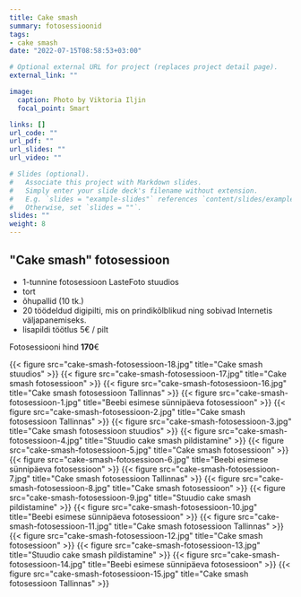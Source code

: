 ```yaml
---
title: Cake smash
summary: fotosessioonid
tags:
- cake smash
date: "2022-07-15T08:58:53+03:00"

# Optional external URL for project (replaces project detail page).
external_link: ""

image:
  caption: Photo by Viktoria Iljin
  focal_point: Smart

links: []
url_code: ""
url_pdf: ""
url_slides: ""
url_video: ""

# Slides (optional).
#   Associate this project with Markdown slides.
#   Simply enter your slide deck's filename without extension.
#   E.g. `slides = "example-slides"` references `content/slides/example-slides.md`.
#   Otherwise, set `slides = ""`.
slides: ""
weight: 8
---
```


## "Cake smash" fotosessioon 

* 1-tunnine fotosessioon LasteFoto stuudios 
* tort 
* õhupallid (10 tk.) 
* 20 töödeldud digipilti, mis on prindikõlblikud ning sobivad Internetis väljapanemiseks. 
* lisapildi töötlus 5€ / pilt

Fotosessiooni hind **170**€ 

{{< figure src="cake-smash-fotosessioon-18.jpg" title="Cake smash stuudios" >}}
{{< figure src="cake-smash-fotosessioon-17.jpg" title="Cake smash fotosessioon" >}}
{{< figure src="cake-smash-fotosessioon-16.jpg" title="Cake smash fotosessioon Tallinnas" >}}
{{< figure src="cake-smash-fotosessioon-1.jpg" title="Beebi esimese sünnipäeva fotosessioon" >}}
{{< figure src="cake-smash-fotosessioon-2.jpg" title="Cake smash fotosessioon Tallinnas" >}}
{{< figure src="cake-smash-fotosessioon-3.jpg" title="Cake smash fotosessioon stuudios" >}}
{{< figure src="cake-smash-fotosessioon-4.jpg" title="Stuudio cake smash pildistamine" >}}
{{< figure src="cake-smash-fotosessioon-5.jpg" title="Cake smash fotosessioon" >}}
{{< figure src="cake-smash-fotosessioon-6.jpg" title="Beebi esimese sünnipäeva fotosessioon" >}}
{{< figure src="cake-smash-fotosessioon-7.jpg" title="Cake smash fotosessioon Tallinnas" >}}
{{< figure src="cake-smash-fotosessioon-8.jpg" title="Cake smash fotosessioon" >}}
{{< figure src="cake-smash-fotosessioon-9.jpg" title="Stuudio cake smash pildistamine" >}}
{{< figure src="cake-smash-fotosessioon-10.jpg" title="Beebi esimese sünnipäeva fotosessioon" >}}
{{< figure src="cake-smash-fotosessioon-11.jpg" title="Cake smash fotosessioon Tallinnas" >}}
{{< figure src="cake-smash-fotosessioon-12.jpg" title="Cake smash fotosessioon" >}}
{{< figure src="cake-smash-fotosessioon-13.jpg" title="Stuudio cake smash pildistamine" >}}
{{< figure src="cake-smash-fotosessioon-14.jpg" title="Beebi esimese sünnipäeva fotosessioon" >}}
{{< figure src="cake-smash-fotosessioon-15.jpg" title="Cake smash fotosessioon Tallinnas" >}}
